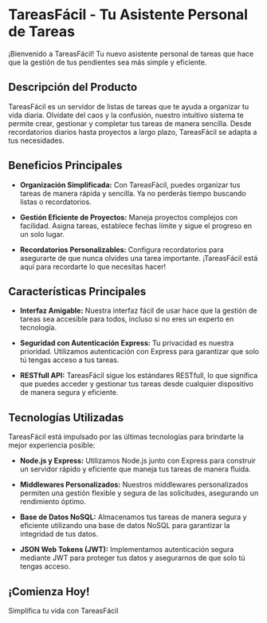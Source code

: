 # TareasFácil - Tu Asistente Personal de Tareas

¡Bienvenido a TareasFácil! Tu nuevo asistente personal de tareas que hace que la gestión de tus pendientes sea más simple y eficiente.

## Descripción del Producto

TareasFácil es un servidor de listas de tareas que te ayuda a organizar tu vida diaria. Olvídate del caos y la confusión, nuestro intuitivo sistema te permite crear, gestionar y completar tus tareas de manera sencilla. Desde recordatorios diarios hasta proyectos a largo plazo, TareasFácil se adapta a tus necesidades.

## Beneficios Principales

- **Organización Simplificada:** Con TareasFácil, puedes organizar tus tareas de manera rápida y sencilla. Ya no perderás tiempo buscando listas o recordatorios.

- **Gestión Eficiente de Proyectos:** Maneja proyectos complejos con facilidad. Asigna tareas, establece fechas límite y sigue el progreso en un solo lugar.

- **Recordatorios Personalizables:** Configura recordatorios para asegurarte de que nunca olvides una tarea importante. ¡TareasFácil está aquí para recordarte lo que necesitas hacer!

## Características Principales

- **Interfaz Amigable:** Nuestra interfaz fácil de usar hace que la gestión de tareas sea accesible para todos, incluso si no eres un experto en tecnología.

- **Seguridad con Autenticación Express:** Tu privacidad es nuestra prioridad. Utilizamos autenticación con Express para garantizar que solo tú tengas acceso a tus tareas.

- **RESTfull API:** TareasFácil sigue los estándares RESTfull, lo que significa que puedes acceder y gestionar tus tareas desde cualquier dispositivo de manera segura y eficiente.

## Tecnologías Utilizadas

TareasFácil está impulsado por las últimas tecnologías para brindarte la mejor experiencia posible:

- **Node.js y Express:** Utilizamos Node.js junto con Express para construir un servidor rápido y eficiente que maneja tus tareas de manera fluida.

- **Middlewares Personalizados:** Nuestros middlewares personalizados permiten una gestión flexible y segura de las solicitudes, asegurando un rendimiento óptimo.

- **Base de Datos NoSQL:** Almacenamos tus tareas de manera segura y eficiente utilizando una base de datos NoSQL para garantizar la integridad de tus datos.

- **JSON Web Tokens (JWT):** Implementamos autenticación segura mediante JWT para proteger tus datos y asegurarnos de que solo tú tengas acceso.

## ¡Comienza Hoy!

Simplifica tu vida con TareasFácil
